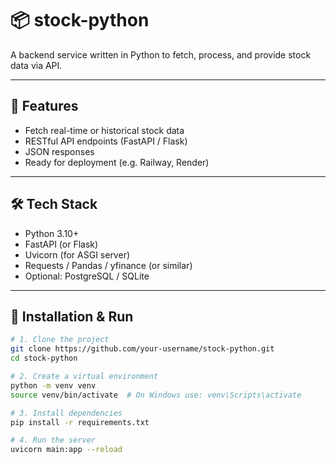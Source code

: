 # 📦 stock-python

A backend service written in Python to fetch, process, and provide stock data via API.

---

## 🚀 Features

- Fetch real-time or historical stock data
- RESTful API endpoints (FastAPI / Flask)
- JSON responses
- Ready for deployment (e.g. Railway, Render)

---

## 🛠️ Tech Stack

- Python 3.10+
- FastAPI (or Flask)
- Uvicorn (for ASGI server)
- Requests / Pandas / yfinance (or similar)
- Optional: PostgreSQL / SQLite

---

## 🧪 Installation & Run

```bash
# 1. Clone the project
git clone https://github.com/your-username/stock-python.git
cd stock-python

# 2. Create a virtual environment
python -m venv venv
source venv/bin/activate  # On Windows use: venv\Scripts\activate

# 3. Install dependencies
pip install -r requirements.txt

# 4. Run the server
uvicorn main:app --reload

